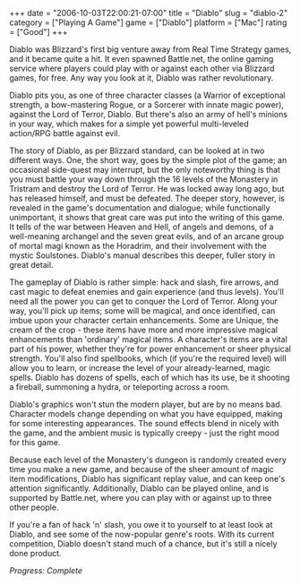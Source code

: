 +++
date = "2006-10-03T22:00:21-07:00"
title = "Diablo"
slug = "diablo-2"
category = ["Playing A Game"]
game = ["Diablo"]
platform = ["Mac"]
rating = ["Good"]
+++

Diablo was Blizzard's first big venture away from Real Time Strategy games, and it became quite a hit. It even spawned Battle.net, the online gaming service where players could play with or against each other via Blizzard games, for free. Any way you look at it, Diablo was rather revolutionary.

Diablo pits you, as one of three character classes (a Warrior of exceptional strength, a bow-mastering Rogue, or a Sorcerer with innate magic power), against the Lord of Terror, Diablo. But there's also an army of hell's minions in your way, which makes for a simple yet powerful multi-leveled action/RPG battle against evil.

The story of Diablo, as per Blizzard standard, can be looked at in two different ways. One, the short way, goes by the simple plot of the game; an occasional side-quest may interrupt, but the only noteworthy thing is that you must battle your way down through the 16 levels of the Monastery in Tristram and destroy the Lord of Terror. He was locked away long ago, but has released himself, and must be defeated. The deeper story, however, is revealed in the game's documentation and dialogue; while functionally unimportant, it shows that great care was put into the writing of this game. It tells of the war between Heaven and Hell, of angels and demons, of a well-meaning archangel and the seven great evils, and of an arcane group of mortal magi known as the Horadrim, and their involvement with the mystic Soulstones. Diablo's manual describes this deeper, fuller story in great detail.

The gameplay of Diablo is rather simple: hack and slash, fire arrows, and cast magic to defeat enemies and gain experience (and thus levels). You'll need all the power you can get to conquer the Lord of Terror. Along your way, you'll pick up items; some will be magical, and once identified, can imbue upon your character certain enhancements. Some are Unique, the cream of the crop - these items have more and more impressive magical enhancements than 'ordinary' magical items. A character's items are a vital part of his power, whether they're for power enhancement or sheer physical strength. You'll also find spellbooks, which (if you're the required level) will allow you to learn, or increase the level of your already-learned, magic spells. Diablo has dozens of spells, each of which has its use, be it shooting a fireball, summoning a hydra, or teleporting across a room.

Diablo's graphics won't stun the modern player, but are by no means bad. Character models change depending on what you have equipped, making for some interesting appearances. The sound effects blend in nicely with the game, and the ambient music is typically creepy - just the right mood for this game.

Because each level of the Monastery's dungeon is randomly created every time you make a new game, and because of the sheer amount of magic item modifications, Diablo has significant replay value, and can keep one's attention significantly. Additionally, Diablo can be played online, and is supported by Battle.net, where you can play with or against up to three other people.

If you're a fan of hack 'n' slash, you owe it to yourself to at least look at Diablo, and see some of the now-popular genre's roots. With its current competition, Diablo doesn't stand much of a chance, but it's still a nicely done product.

<i>Progress: Complete</i>